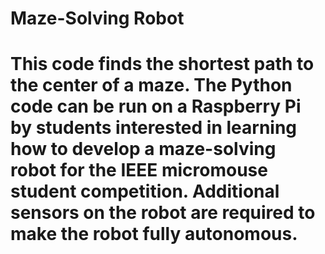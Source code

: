 # Maze-Solving Robot
# This code finds the shortest path to the center of a maze. The Python code can be run on a Raspberry Pi by students interested in learning how to develop a maze-solving robot for the IEEE micromouse student competition. Additional sensors on the robot are required to make the robot fully autonomous.

